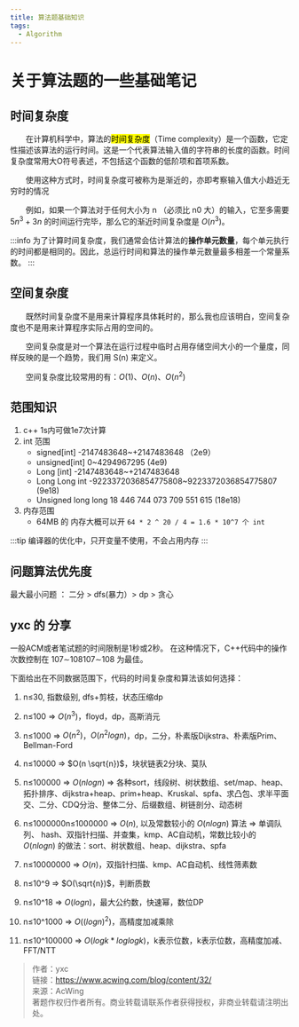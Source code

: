 ```yaml
---
title: 算法题基础知识
tags:
  - Algorithm
---
```


# 关于算法题的一些基础笔记

## 时间复杂度

&emsp;&emsp;在计算机科学中，算法的<mark>时间复杂度</mark>（Time complexity）是一个函数，它定性描述该算法的运行时间。这是一个代表算法输入值的字符串的长度的函数。时间复杂度常用大O符号表述，不包括这个函数的低阶项和首项系数。

&emsp;&emsp;使用这种方式时，时间复杂度可被称为是渐近的，亦即考察输入值大小趋近无穷时的情况

&emsp;&emsp;例如，如果一个算法对于任何大小为 n （必须比 n0 大）的输入，它至多需要 $5n^3 + 3n$ 的时间运行完毕，那么它的渐近时间复杂度是 $O(n^3)$。


:::info
为了计算时间复杂度，我们通常会估计算法的<strong>操作单元数量</strong>，每个单元执行的时间都是相同的。因此，总运行时间和算法的操作单元数量最多相差一个常量系数。
:::

## 空间复杂度
&emsp;&emsp;既然时间复杂度不是用来计算程序具体耗时的，那么我也应该明白，空间复杂度也不是用来计算程序实际占用的空间的。

&emsp;&emsp;空间复杂度是对一个算法在运行过程中临时占用存储空间大小的一个量度，同样反映的是一个趋势，我们用 S(n) 来定义。

&emsp;&emsp;空间复杂度比较常用的有：$O(1)$、$O(n)$、$O(n^2)$

## 范围知识

1. c++ 1s内可做1e7次计算
2. int 范围
   - signed[int] -2147483648~+2147483648 	（2e9）
   - unsigned[int] 0~4294967295   (4e9)
   - Long [int] -2147483648~+2147483648
   - Long Long int -9223372036854775808~9223372036854775807  (9e18)
   - Unsigned long long  18 446 744 073 709 551 615 (18e18)
3. 内存范围
   - 64MB 的 内存大概可以开 `64 * 2 ^ 20 / 4 = 1.6 * 10^7 个 int` 

:::tip
编译器的优化中，只开变量不使用，不会占用内存
:::



## 问题算法优先度

最大最小问题 ： 二分 > dfs(暴力）> dp > 贪心


## yxc 的 分享

一般ACM或者笔试题的时间限制是1秒或2秒。
在这种情况下，C++代码中的操作次数控制在 107∼108107∼108 为最佳。

下面给出在不同数据范围下，代码的时间复杂度和算法该如何选择：

1. n≤30, 指数级别, dfs+剪枝，状态压缩dp

2. n≤100 => $O(n^3)$，floyd，dp，高斯消元

3. n≤1000 => $O(n^2)$，$O(n^2logn)$，dp，二分，朴素版Dijkstra、朴素版Prim、Bellman-Ford
4. n≤10000 => $O(n \sqrt{n})$，块状链表2分块、莫队
5. n≤100000 => $O(nlogn)$ => 各种sort，线段树、树状数组、set/map、heap、拓扑排序、dijkstra+heap、prim+heap、Kruskal、spfa、求凸包、求半平面交、二分、CDQ分治、整体二分、后缀数组、树链剖分、动态树
6. n≤1000000n≤1000000 => $O(n)$, 以及常数较小的 $O(nlogn)$ 算法 => 单调队列、 hash、双指针扫描、并查集，kmp、AC自动机，常数比较小的 $O(nlogn)$ 的做法：sort、树状数组、heap、dijkstra、spfa
7. n≤10000000 => $O(n)$，双指针扫描、kmp、AC自动机、线性筛素数
8. n≤10^9 => $O(\sqrt{n})$，判断质数
9. n≤10^18 => $O(logn)$，最大公约数，快速幂，数位DP
10. n≤10^1000 => $O((logn)^2)$，高精度加减乘除
11. n≤10^100000 => $O(logk * loglogk)$，k表示位数，k表示位数，高精度加减、FFT/NTT

> 作者：yxc<br>
> 链接：https://www.acwing.com/blog/content/32/<br>
> 来源：AcWing<br>
> 著题作权归作者所有。商业转载请联系作者获得授权，非商业转载请注明出处。



